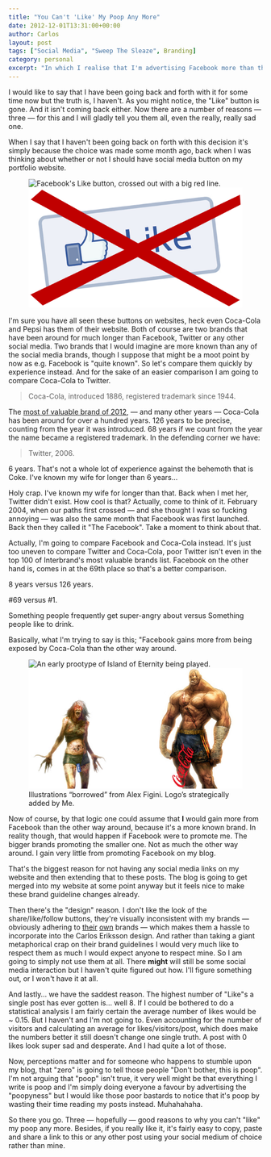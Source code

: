 ```yaml
---
title: "You Can't 'Like' My Poop Any More"
date: 2012-12-01T13:31:00+00:00
author: Carlos
layout: post
tags: ["Social Media", "Sweep The Sleaze", Branding]
category: personal
excerpt: "In which I realise that I'm advertising Facebook more than they're advertising me."
---
```

I would like to say that I have been going back and forth with it for some time now but the truth is, I haven't. As you might notice, the "Like" button is gone. And it isn't coming back either. Now there are a number of reasons — three — for this and I will gladly tell you them all, even the really, really sad one.
 
When I say that I haven't been going back on forth with this decision it's simply because the choice was made some month ago, back when I was thinking about whether or not I should have social media button on my portfolio website.

<figure class="aside-image">
    <img class="js-lazy-load" data-original="/assets/posts/2012/12/no-more-liking.png" alt="Facebook's Like button, crossed out with a big red line.">
  <noscript>
    <img src="/assets/posts/2012/12/no-more-liking.png" alt="Facebook's Like button, crossed out with a big red line.">
  </noscript>
</figure>

I'm sure you have all seen these buttons on websites, heck even Coca-Cola and Pepsi has them of their website. Both of course are two brands that have been around for much longer than Facebook, Twitter or any other social media. Two brands that I would imagine are more known than any of the social media brands, though I suppose that might be a moot point by now as e.g. Facebook is "quite known". So let's compare them quickly by experience instead. And for the sake of an easier comparison I am going to compare Coca-Cola to Twitter.

> Coca-Cola, introduced 1886, registered trademark since 1944.

The <a href="http://www.interbrand.com/en/best-global-brands/2012/Coca-Cola" target="_blank">most of valuable brand of 2012</a>, — and many other years — Coca-Cola has been around for over a hundred years. 126 years to be precise, counting from the year it was introduced. 68 years if we count from the year the name became a registered trademark. In the defending corner we have:

> Twitter, 2006.

6 years. That's not a whole lot of experience against the behemoth that is Coke. I've known my wife for longer than 6 years…

Holy crap. I've known my wife for longer than that. Back when I met her, Twitter didn't exist. How cool is that? Actually, come to think of it. February 2004, when our paths first crossed — and she thought I was so fucking annoying — was also the same month that Facebook was first launched. Back then they called it "The Facebook". Take a moment to think about that.

Actually, I'm going to compare Facebook and Coca-Cola instead. It's just too uneven to compare Twitter and Coca-Cola, poor Twitter isn't even in the top 100 of Interbrand's most valuable brands list. Facebook on the other hand is, comes in at the 69th place so that's a better comparison.

8 years versus 126 years.

\#69 versus \#1.

Something people frequently get super-angry about versus Something people like to drink.

Basically, what I'm trying to say is this; "Facebook gains more from being exposed by Coca-Cola than the other way around.

<figure>
    <img class="js-lazy-load" data-original="/assets/posts/2012/12/matchup.jpg" alt="An early prootype of Island of Eternity being played.">
  <noscript>
    <img src="/assets/posts/2012/12/matchup.jpg" alt="An early prootype of Island of Eternity being played.">
  </noscript>
  <figcaption>Illustrations “borrowed” from Alex Figini. Logo’s strategically added by Me.</figcaption>
</figure>

Now of course, by that logic one could assume that **I** would gain more from Facebook than the other way around, because it's a more known brand. In reality though, that would happen if Facebook were to promote me. The bigger brands promoting the smaller one. Not as much the other way around. I gain very little from promoting Facebook on my blog.

That's the biggest reason for not having any social media links on my website and then extending that to these posts. The blog is going to get merged into my website at some point anyway but it feels nice to make these brand guideline changes already.

Then there's the "design" reason. I don't like the look of the share/like/follow buttons, they're visually inconsistent with my brands — obviously adhering to [their](http://en-gb.facebook.com/brandpermissions/logos.php) [own](https://twitter.com/logo) brands — which makes them a hassle to incorporate into the Carlos Eriksson design. And rather than taking a giant metaphorical crap on their brand guidelines I would very much like to respect them as much I would expect anyone to respect mine. So I am going to simply not use them at all. There **might** will still be some social media interaction but I haven't quite figured out how. I'll figure something out, or I won't have it at all.

And lastly… we have the saddest reason. The highest number of "Like"s a single post has ever gotten is… well 8. If I could be bothered to do a statistical analysis I am fairly certain the average number of likes would be ~ 0.15. But I haven't and I'm not going to. Even accounting for the number of visitors and calculating an average for likes/visitors/post, which does make the numbers better it still doesn't change one single truth. A post with 0 likes look super sad and desperate. And I had quite a lot of those.

Now, perceptions matter and for someone who happens to stumble upon my blog, that "zero" is going to tell those people "Don't bother, this is poop". I'm not arguing that "poop" isn't true, it very well might be that everything I write is poop and I'm simply doing everyone a favour by advertising the "poopyness" but I would like those poor bastards to notice that it's poop by wasting their time reading my posts instead. Muhahahaha.

So there you go. Three — hopefully — good reasons to why you can't "like" my poop any more. Besides, if you really like it, it's fairly easy to copy, paste and share a link to this or any other post using your social medium of choice rather than mine.